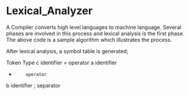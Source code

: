 # Lexical_Analyzer
A Compiler converts high level languages to machine language. Several phases are involved in this process and lexical analysis is the first phase.
The above code is a sample algorithm which illustrates the process.

After lexical analysis, a symbol table is generated;

Token   Type
c	      identifier
=	      operator
a	      identifier
+	      operator
b	      identifier
;	      separator
